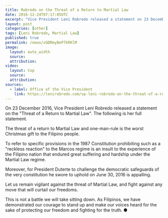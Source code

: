 ```yaml
---
title: Robredo on the Threat of a Return to Martial Law
date: 2016-12-24T07:17:05UTC
excerpt: "Vice President Leni Robredo released a statement on 23 December 2016 on the \"Threat of a Return to Martial Law\"."
layout: post
categories: [other]
tags: [Leni Robredo, Martial Law]
published: true
permalink: /news/vGDRmyBeP7kRKlM
image:
  layout: auto_width
  source: 
  attribution: 
video:
  layout: top
  source: 
  attribution: 
sources:
  - label: Office of the Vice President
    link: https://lenirobredo.com/vp-leni-robredo-on-the-threat-of-a-return-to-martial-law/
---
```


On 23 December 2016, Vice President Leni Robredo released a statement on the "Threat of a Return to Martial Law".
The following is her full statement.

The threat of a return to Martial Law and one-man-rule is the worst Christmas gift to the Filipino people.

To refer to specific provisions in the 1987 Constitution prohibiting such as a "reckless reaction" to the Marcos regime is an insult to the experience of the Filipino nation that endured great suffering and hardship under the Martial Law regime.

Moreover, for President Duterte to challenge the democratic safeguards of the very constitution he swore to uphold on June 30, 2016 is appalling.

Let us remain vigilant against the threat of Martial Law, and fight against any move that will curtail our freedoms.

This is not a battle we will take sitting down. As Filipinos, we have demonstrated our courage to stand up and make our voices heard for the sake of protecting our freedom and fighting for the truth.
&#x25cf;